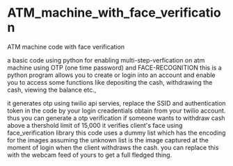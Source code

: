 # ATM_machine_with_face_verification
ATM machine code with face verification

a basic code using python for enabling multi-step-verfication on atm machine using OTP (one time password) and FACE-RECOGNITION 
this is a python program allows you to create or login into an account and enable you to access some functions like depositing the cash, 
withdrawing the cash, viewing the balance etc., 

it generates otp using twilio api servies, 
replace the SSID and authentication token in the code by your login creadentials obtain from your
twilio account. 
thus you can generate a otp verification 
if someone wants to withdraw cash above a thershold limit of 15,000 
it verifies client's face using face_verification library 
this code uses a dummy list which has the encoding for the images assuming the unknown list is the image captured 
at the moment of login when the client withdraws the cash. 
you can replace this with the webcam feed of yours to get a full fledged thing. 

